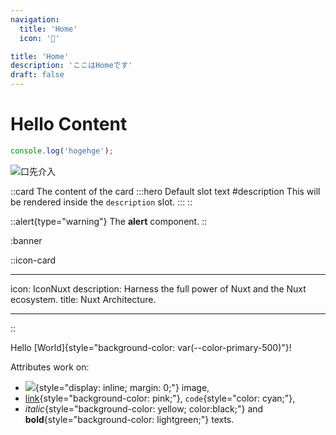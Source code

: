 ```yaml
---
navigation:
  title: 'Home'
  icon: '🏡'

title: 'Home'
description: 'ここはHomeです'
draft: false
---
```


# Hello Content

```js
console.log('hogehge');
```

![口先介入](/img/post/money_kawase_kainyu_kuchisaki.png)

::card
The content of the card
:::hero
Default slot text
#description
This will be rendered inside the `description` slot.
:::
::

::alert{type="warning"}
The **alert** component.
::

:banner

::icon-card

---

icon: IconNuxt
description: Harness the full power of Nuxt and the Nuxt ecosystem.
title: Nuxt Architecture.

---

::

Hello [World]{style="background-color: var(--color-primary-500)"}!

Attributes work on:

- ![](/favicon.ico){style="display: inline; margin: 0;"} image,
- [link](#attributes){style="background-color: pink;"}, `code`{style="color: cyan;"},
- _italic_{style="background-color: yellow; color:black;"} and **bold**{style="background-color: lightgreen;"} texts.
